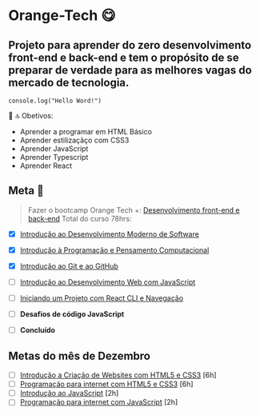 # Orange-Tech :yum:

## Projeto para aprender do zero desenvolvimento front-end e back-end e tem o propósito de se preparar de verdade para as melhores vagas do mercado de tecnologia.

`` console.log("Hello Word!") ``

🌟 🔝 Obetivos:

- Aprender a programar em HTML Básico
- Aprender estilizaçãço com CSS3
- Aprender JavaScript
- Aprender Typescript
- Aprender React

## Meta :pray:

> Fazer o bootcamp Orange Tech +: [Desenvolvimento front-end e back-end](https://web.dio.me/track/81278323-8916-401b-8446-03118eaff280)
> Total do curso 78hrs: 

- [x] [Introdução ao Desenvolvimento Moderno de Software](https://web.dio.me/course/introducao-ao-desenvolvimento-moderno-de-software/learning/64118d38-e7a0-4e98-becd-c5e52c993e08?back=/track/orange-tech&tab=undefined&moduleId=undefined)
- [x] [Introdução à Programação e Pensamento Computacional](https://web.dio.me/course/introducao-a-programacao-e-pensamento-computacional/learning/285a4323-c6b0-4233-988e-4a2954065de3?back=/track/orange-tech&tab=undefined&moduleId=undefined)
- [x] [Introdução ao Git e ao GitHub](https://web.dio.me/course/introducao-ao-git-e-ao-github/learning/75b9fe49-6ed4-4480-83a7-7e37fc356aa9?back=/track/orange-tech&tab=undefined&moduleId=undefined)
- [ ] [Introdução ao Desenvolvimento Web com JavaScript](https://web.dio.me/course/introducao-ao-desenvolvimento-web-com-javascript/learning/e6a82350-88f8-4834-8f32-735bcae1fe6d?back=/track/orange-tech&tab=undefined&moduleId=undefined)
- [ ] [Iniciando um Projeto com React CLI e Navegação](https://web.dio.me/course/react-ii-ampliando-o-conhecimento/learning/e58206f2-9f65-4d6d-85c7-997c052b23a6?back=/track/orange-tech&tab=undefined&moduleId=undefined)
- [ ] **Desafios de código JavaScript**
- [ ] __Concluído__


## Metas do mês de Dezembro
- [ ] [Introdução a Criação de Websites com HTML5 e CSS3](https://web.dio.me/course/introducao-criacao-de-websites-com-html5-e-css3/learning/462f831d-5fdf-485e-bf07-1d391eb94ac8) [6h]
- [ ] [Programação para internet com HTML5 e CSS3](https://web.dio.me/course/programando-interfaces-com-html5-e-css3/learning/f5066ef9-b542-43c0-a3c5-1519c61b84ee) [6h]
- [ ] [Introdução ao JavaScript](https://web.dio.me/course/introducao-ao-javascript/learning/ecf563b8-92b8-4061-95f3-66e32b1014cf) [2h]
- [ ] [Programação para internet com JavaScript](https://web.dio.me/course/programacao-para-internet-com-javascript/learning/33e81edf-6f9b-4b97-b3c6-12d930cf0831) [2h]
